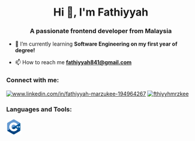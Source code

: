 <h1 align="center">Hi 👋, I'm Fathiyyah</h1>
<h3 align="center">A passionate frontend developer from Malaysia</h3>

- 🌱 I’m currently learning **Software Engineering on my first year of degree!**

- 📫 How to reach me **fathiyyah841@gmail.com**

<h3 align="left">Connect with me:</h3>
<p align="left">
<a href="https://linkedin.com/in/www.linkedin.com/in/fathiyyah-marzukee-194964267" target="blank"><img align="center" src="https://raw.githubusercontent.com/rahuldkjain/github-profile-readme-generator/master/src/images/icons/Social/linked-in-alt.svg" alt="www.linkedin.com/in/fathiyyah-marzukee-194964267" height="30" width="40" /></a>
<a href="https://instagram.com/fthiyyhmrzkee" target="blank"><img align="center" src="https://raw.githubusercontent.com/rahuldkjain/github-profile-readme-generator/master/src/images/icons/Social/instagram.svg" alt="fthiyyhmrzkee" height="30" width="40" /></a>
</p>

<h3 align="left">Languages and Tools:</h3>
<p align="left"> <a href="https://www.w3schools.com/cpp/" target="_blank" rel="noreferrer"> <img src="https://raw.githubusercontent.com/devicons/devicon/master/icons/cplusplus/cplusplus-original.svg" alt="cplusplus" width="40" height="40"/> </a> </p>
